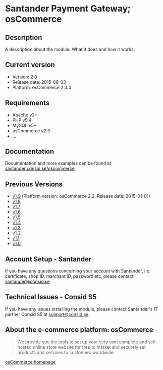# Santander Payment Gateway; osCommerce

## Description
A description about the module. What it does and how it works.

## Current version
* Version: 2.0
* Release date: 2015-08-03
* Platform: osCommerce 2.3.4

## Requirements
* Apache v2+
* PHP v5.4
* MySQL v5+
* osCommerce v2.3
* ...

## Documentation
Documentation and more examples can be found at
[santander.consid.se/oscommerce](http://santander.consid.se/oscommerce).

## Previous Versions
* [v1.9](https://github.com/SantanderApps/SantanderPaymentProviderOscommerce-1.9) (Platform version: osCommerce 2.2, Release date: 2015-01-01)
* [v1.8](https://github.com/SantanderApps/SantanderPaymentProviderOscommerce-1.8)
* [v1.7](https://github.com/SantanderApps/SantanderPaymentProviderOscommerce-1.7)
* [v1.6](https://github.com/SantanderApps/SantanderPaymentProviderOscommerce-1.6)
* [v1.5](https://github.com/SantanderApps/SantanderPaymentProviderOscommerce-1.5)
* [v1.4](https://github.com/SantanderApps/SantanderPaymentProviderOscommerce-1.4)
* [v1.3](https://github.com/SantanderApps/SantanderPaymentProviderOscommerce-1.3)
* [v1.2](https://github.com/SantanderApps/SantanderPaymentProviderOscommerce-1.2)
* [v1.1](https://github.com/SantanderApps/SantanderPaymentProviderOscommerce-1.1)
* [v1.0](https://github.com/SantanderApps/SantanderPaymentProviderOscommerce-1.0)


## Account Setup - Santander
If you have any questions concerning your account with Santander, i.e. certificate, shop ID, marchant ID, password etc, please contact [santander@consid.se](mailto:santander@consid.se).

## Technical Issues - Consid S5
If you have any issues installing the module, please contact Santander's IT partner Consid S5 at [support@consid.se](mailto:henrik.soderlind@consid.se).

## About the e-commerce platform: osCommerce
> We provide you the tools to set up your very own complete and self-hosted online store website for free to market and securely sell products and services to customers worldwide.

[osCommerce homepage](http://www.oscommerce.com)